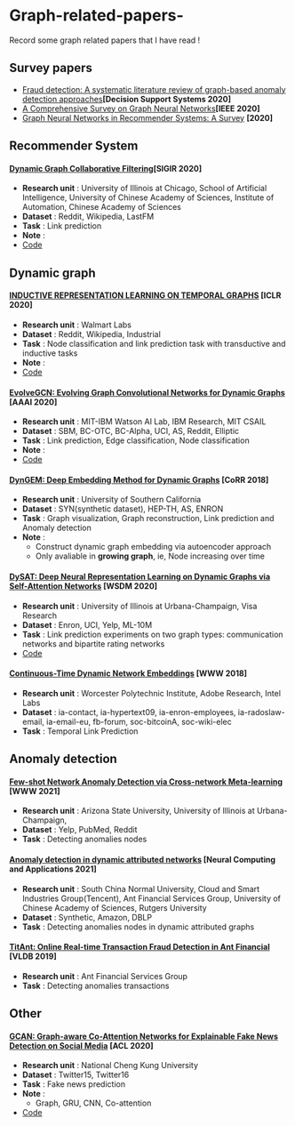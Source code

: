 # Graph-related-papers-
Record some graph related papers that I have read ! 

## Survey papers
- [Fraud detection: A systematic literature review of graph-based anomaly detection approaches](https://www.researchgate.net/publication/340691343_Fraud_detection_A_systematic_literature_review_of_graph-based_anomaly_detection_approaches)**[Decision Support Systems 2020]**
- [A Comprehensive Survey on Graph Neural Networks](https://arxiv.org/pdf/1901.00596.pdf)**[IEEE 2020]**
- [Graph Neural Networks in Recommender Systems: A Survey](https://arxiv.org/abs/2011.02260) **[2020]**


## Recommender System
#### [Dynamic Graph Collaborative Filtering](https://arxiv.org/pdf/2101.02844.pdf)**[SIGIR 2020]**
- **Research unit** : University of Illinois at Chicago, School of Artificial Intelligence, University of Chinese Academy of Sciences, Institute of Automation, Chinese Academy of Sciences
- **Dataset** : Reddit, Wikipedia, LastFM
- **Task** :  Link prediction
- **Note** : 
- [Code](https://github.com/CRIPAC-DIG/DGCF)

## Dynamic graph

#### [INDUCTIVE REPRESENTATION LEARNING ON TEMPORAL GRAPHS](https://arxiv.org/pdf/2002.07962.pdf) **[ICLR 2020]**
- **Research unit** : Walmart Labs
- **Dataset** : Reddit, Wikipedia, Industrial
- **Task** :  Node classification and link prediction task with transductive and inductive tasks 
- **Note** : 
- [Code](https://github.com/StatsDLMathsRecomSys/Inductive-representation-learning-on-temporal-graphs)

#### [EvolveGCN: Evolving Graph Convolutional Networks for Dynamic Graphs](https://arxiv.org/pdf/1902.10191.pdf) **[AAAI 2020]**
- **Research unit** : MIT-IBM Watson AI Lab, IBM Research, MIT CSAIL
- **Dataset** : SBM, BC-OTC, BC-Alpha, UCI, AS, Reddit, Elliptic
- **Task** :  Link prediction, Edge classification, Node classification
- **Note** : 
- [Code](https://github.com/IBM/EvolveGCN)

#### [DynGEM: Deep Embedding Method for Dynamic Graphs](https://arxiv.org/pdf/1805.11273.pdf) **[CoRR 2018]**
- **Research unit** :  University of Southern California
- **Dataset** : SYN(synthetic dataset), HEP-TH, AS, ENRON
- **Task** :  Graph visualization, Graph reconstruction, Link prediction
and Anomaly detection
- **Note** : 
  - Construct dynamic graph embedding via autoencoder approach
  - Only avaliable in **growing graph**, ie, Node increasing over time

#### [DySAT: Deep Neural Representation Learning on Dynamic Graphs via Self-Attention Networks](http://yhwu.me/publications/dysat_wsdm20.pdf) **[WSDM 2020]**
- **Research unit** :  University of Illinois at Urbana-Champaign, Visa Research
- **Dataset** : Enron, UCI, Yelp, ML-10M
- **Task** :   Link prediction experiments on two graph types: communication networks and bipartite rating networks
- [Code](https://github.com/aravindsankar28/DySAT)

#### [Continuous-Time Dynamic Network Embeddings](http://ryanrossi.com/pubs/nguyen-et-al-WWW18-BigNet.pdf) **[WWW 2018]**
- **Research unit** :  Worcester Polytechnic Institute, Adobe Research, Intel Labs
- **Dataset** : ia-contact, ia-hypertext09, ia-enron-employees, ia-radoslaw-email, ia-email-eu, fb-forum, soc-bitcoinA, soc-wiki-elec 
- **Task** :   Temporal Link Prediction


## Anomaly detection

#### [Few-shot Network Anomaly Detection via Cross-network Meta-learning](https://arxiv.org/pdf/2102.11165v1.pdf) **[WWW 2021]**
- **Research unit** : Arizona State University, University of Illinois at Urbana-Champaign,
- **Dataset** : Yelp, PubMed, Reddit
- **Task** : Detecting anomalies nodes 

#### [Anomaly detection in dynamic attributed networks](https://www.researchgate.net/publication/342399167_Anomaly_detection_in_dynamic_attributed_network) **[Neural Computing and Applications 2021]**
- **Research unit** : South China Normal University, Cloud and Smart Industries Group(Tencent), Ant Financial Services Group, University of Chinese Academy of Sciences, Rutgers University
- **Dataset** : Synthetic, Amazon, DBLP
- **Task** : Detecting anomalies nodes in dynamic attributed graphs

#### [TitAnt: Online Real-time Transaction Fraud Detection in Ant Financial](https://arxiv.org/pdf/1906.07407.pdf) **[VLDB 2019]**
- **Research unit** : Ant Financial Services Group
- **Task** : Detecting anomalies transactions

## Other
#### [GCAN: Graph-aware Co-Attention Networks for Explainable Fake News Detection on Social Media](https://www.aclweb.org/anthology/2020.acl-main.48.pdf) **[ACL 2020]**
- **Research unit** :  National Cheng Kung University
- **Dataset** : Twitter15, Twitter16
- **Task** :  Fake news prediction
- **Note** : 
  - Graph, GRU, CNN, Co-attention
- [Code](https://github.com/l852888/GCAN)
